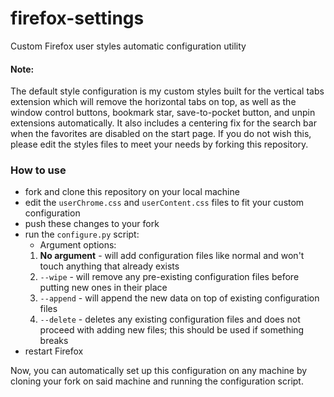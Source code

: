 # firefox-settings
Custom Firefox user styles automatic configuration utility<br>
#### Note:
The default style configuration is my custom styles built for the vertical tabs extension which will remove the horizontal tabs on top, as well as the window control buttons, bookmark star, save-to-pocket button, and unpin extensions automatically. It also includes a centering fix for the search bar when the favorites are disabled on the start page. If you do not wish this, please edit the styles files to meet your needs by forking this repository.

### How to use
* fork and clone this repository on your local machine
* edit the `userChrome.css` and `userContent.css` files to fit your custom configuration
* push these changes to your fork
* run the `configure.py` script:
    * Argument options:
    1. **No argument** - will add configuration files like normal and won't touch anything that already exists
    2. `--wipe` - will remove any pre-existing configuration files before putting new ones in their place
    3. `--append` - will append the new data on top of existing configuration files
    4. `--delete` - deletes any existing configuration files and does not proceed with adding new files; this should be used if something breaks
* restart Firefox

Now, you can automatically set up this configuration on any machine by cloning your fork on said machine and running the configuration script.